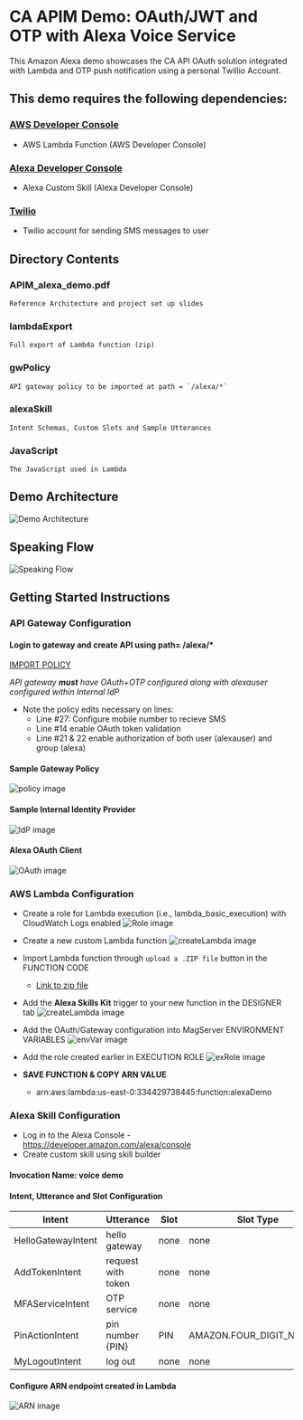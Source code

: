# CA APIM Demo: OAuth/JWT and OTP with Alexa Voice Service

This Amazon Alexa demo showcases the CA API OAuth solution
integrated with Lambda and OTP push notification using a personal Twillio Account.

## This demo requires the following dependencies:
### [AWS Developer Console](https://aws.amazon.com/)
  * AWS Lambda Function (AWS Developer Console)

### [Alexa Developer Console](https://developer.amazon.com/alexa)
  * Alexa Custom Skill (Alexa Developer Console)

### [Twilio](https://www.twilio.com/)
  * Twilio account for sending SMS messages to user

## Directory Contents
### APIM_alexa_demo.pdf
    Reference Architecture and project set up slides
### lambdaExport
    Full export of Lambda function (zip)
### gwPolicy
    API gateway policy to be imported at path = `/alexa/*`
### alexaSkill
    Intent Schemas, Custom Slots and Sample Utterances
### JavaScript
    The JavaScript used in Lambda

## Demo Architecture
![Demo Architecture](images/APIM_alexa_demo.png)

## Speaking Flow
![Speaking Flow](images/speakingFlow.png)

## Getting Started Instructions

### API Gateway Configuration

#### Login to gateway and create API using path= /alexa/*
[IMPORT POLICY](gwPolicy/alexaPolicy.xml)

*API gateway **must** have OAuth+OTP configured along with alexauser configured within Internal IdP*
* Note the policy edits necessary on lines:
    * Line #27: Configure mobile number to recieve SMS
    * Line #14 enable OAuth token validation
    * Line #21 & 22 enable authorization of both user (alexauser) and group (alexa)

#### Sample Gateway Policy
![policy image](images/samplePolicy.png)

#### Sample Internal Identity Provider
![IdP image](images/populateUsers.png)

#### Alexa OAuth Client
![OAuth image](images/clientOauth.png)

### AWS Lambda Configuration
* Create a role for Lambda execution (i.e., lambda_basic_execution) with CloudWatch Logs enabled
![Role image](images/roleImage.png)

* Create a new custom Lambda function
![createLambda image](images/createLambda.png)

* Import Lambda function through `upload a .ZIP file` button in the FUNCTION CODE
    * [Link to zip file](lambdaExport/alexaAPIM-599148ac-b9de-4d2e-a0c6-1a8a1aff68d0.zip)
* Add the **Alexa Skills Kit** trigger to your new function in the DESIGNER tab
![createLambda image](images/configureFunction.png)
* Add the OAuth/Gateway configuration into MagServer ENVIRONMENT VARIABLES
![envVar image](images/envVar.png)
* Add the role created earlier in EXECUTION ROLE
![exRole image](images/exRole.png)
* **SAVE FUNCTION & COPY ARN VALUE**
    * arn:aws:lambda:us-east-0:334429738445:function:alexaDemo

### Alexa Skill Configuration
* Log in to the Alexa Console - https://developer.amazon.com/alexa/console
* Create custom skill using skill builder

#### Invocation Name:  **voice demo**

#### Intent, Utterance and Slot Configuration
Intent | Utterance | Slot | Slot Type
------------ | ------------- | ------------ | -------------
HelloGatewayIntent | hello gateway | none | none
AddTokenIntent | request with token | none | none
MFAServiceIntent | OTP service | none | none
PinActionIntent | pin number {PIN} | PIN | AMAZON.FOUR_DIGIT_NUMBER
MyLogoutIntent | log out | none | none

#### Configure ARN endpoint created in Lambda
![ARN image](images/addARN.png)

